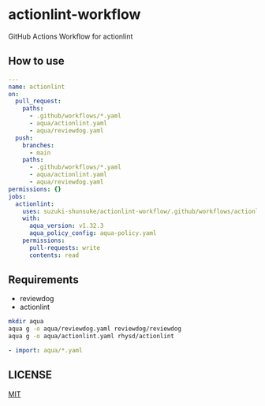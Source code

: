# actionlint-workflow

GitHub Actions Workflow for actionlint

## How to use

```yaml
---
name: actionlint
on:
  pull_request:
    paths:
      - .github/workflows/*.yaml
      - aqua/actionlint.yaml
      - aqua/reviewdog.yaml
  push:
    branches:
      - main
    paths:
      - .github/workflows/*.yaml
      - aqua/actionlint.yaml
      - aqua/reviewdog.yaml
permissions: {}
jobs:
  actionlint:
    uses: suzuki-shunsuke/actionlint-workflow/.github/workflows/actionlint.yaml@83ed24209b10ecf15e25f7ca6a2364a91eb7019e # v0.3.1
    with:
      aqua_version: v1.32.3
      aqua_policy_config: aqua-policy.yaml
    permissions:
      pull-requests: write
      contents: read
```

## Requirements

- reviewdog
- actionlint

```sh
mkdir aqua
aqua g -o aqua/reviewdog.yaml reviewdog/reviewdog
aqua g -o aqua/actionlint.yaml rhysd/actionlint
```

```yaml
- import: aqua/*.yaml
```

## LICENSE

[MIT](LICENSE)

